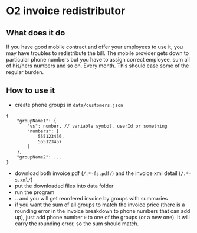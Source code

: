 # O2 invoice redistributor

## What does it do

If you have good mobile contract and offer your employees to use it, you may have troubles to redistribute the bill. The mobile provider gets down to particular phone numbers but you have to assign correct employee, sum all of his/hers numbers and so on. Every month. This should ease some of the regular burden.

## How to use it

- create phone groups in `data/customers.json`

```
{
    "groupName1": {
        "vs": number, // variable symbol, userId or something
        "numbers": [
            555123456,
            555123457
        ]
    },
    "groupName2": ...
}
```

- download both invoice pdf (`/.*-fs.pdf/`) and the invoice xml detail (`/.*-s.xml/`)
- put the downloaded files into data folder
- run the program
- .. and you will get reordered invoice by groups with summaries
- if you want the sum of all groups to match the invoice price (there is a rounding error in the invoice breakdown to phone numbers that can add up), just add phone number `0` to one of the groups (or a new one). It will carry the rounding error, so the sum should match.
